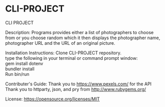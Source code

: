 # CLI-PROJECT
CLI PROJECT

Description:  Programs provides either a list of photographers to choose from or you choose random which it then displays the photographer name, photographer URL and the URL of an original picture.

Installation Instructions:  Clone CLI-PROJECT repository.</br> type the following in your terminal or command prompt window:</br> gem install dotenv </br>bundler install</br> Run bin/run

Contributer's Guide:  Thank you to https://www.pexels.com/ for the API </br>
                        Thank you to httparty, json, and pry from http://www.rubygems.org/
                      

License:  https://opensource.org/licenses/MIT
